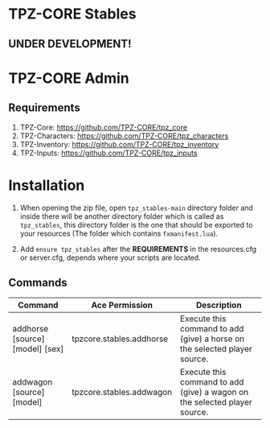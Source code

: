 # TPZ-CORE Stables

## UNDER DEVELOPMENT! 

# TPZ-CORE Admin

## Requirements

1. TPZ-Core: https://github.com/TPZ-CORE/tpz_core
2. TPZ-Characters: https://github.com/TPZ-CORE/tpz_characters
3. TPZ-Inventory: https://github.com/TPZ-CORE/tpz_inventory
4. TPZ-Inputs: https://github.com/TPZ-CORE/tpz_inputs

# Installation

1. When opening the zip file, open `tpz_stables-main` directory folder and inside there will be another directory folder which is called as `tpz_stables`, this directory folder is the one that should be exported to your resources (The folder which contains `fxmanifest.lua`).

2. Add `ensure tpz_stables` after the **REQUIREMENTS** in the resources.cfg or server.cfg, depends where your scripts are located.

## Commands 

| Command                          | Ace Permission                     | Description                                                               |
|----------------------------------|------------------------------------|---------------------------------------------------------------------------|
| addhorse [source] [model] [sex]  | tpzcore.stables.addhorse           | Execute this command to add (give) a horse on the selected player source. |
| addwagon [source] [model]        | tpzcore.stables.addwagon           | Execute this command to add (give) a wagon on the selected player source. |
